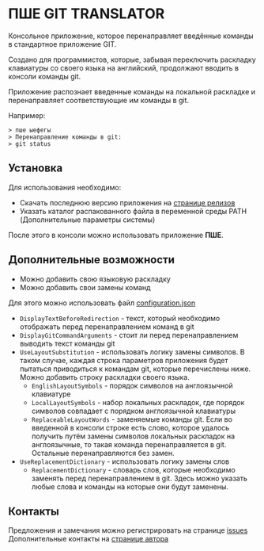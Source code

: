 # ПШЕ GIT TRANSLATOR

Консольное приложение, которое перенаправляет введённые команды в стандартное приложение GIT.

Создано для программистов, которые, забывая переключить раскладку клавиатуры со своего языка на английский, продолжают вводить в консоли команды git.

Приложение распознает введенные команды на локальной раскладке и перенаправляет соответствующие им команды в git.

Например:

```
> пше ыефегы
> Перенаправление команды в git:
> git status
```


## Установка

Для использования необходимо:

- Скачать последнюю версию приложения на [странице релизов](https://github.com/SeiOkami/git-translator/releases)
- Указать каталог распакованного файла в переменной среды PATH (Дополнительные параметры системы)

После этого в консоли можно использовать приложение **ПШЕ**.

## Дополнительные возможности

- Можно добавить свою языковую раскладку
- Можно добавить свои замены команд

Для этого можно использовать файл [configuration.json](/GitTranslator/configuration.json)

- `DisplayTextBeforeRedirection` - текст, который необходимо отображать перед перенаправлением команд в git
- `DisplayGitCommandArguments` - стоит ли перед перенаправлением выводить текст команды git
- `UseLayoutSubstitution` - использовать логику замены символов. В таком случае, каждая строка параметров приложения будет пытаться приводиться к командам git, которые перечислены ниже. Можно добавить строку раскладки своего языка.
  - `EnglishLayoutSymbols` - порядок символов на англоязычной клавиатуре
  - `LocalLayoutSymbols` - набор локальных раскладок, где порядок символов совпадает с порядком англоязычной клавиатуры
  - `ReplaceableLayoutWords` - заменяемые команды git. Если во введенной в консоли строке есть слово, которое удалось получить путём замены символов локальных раскладок на англоязычные, то такая команда перенаправляется в git. Остальные перенаправляются без замен.
- `UseReplacementDictionary` - использовать логику замены слов
  - `ReplacementDictionary` - словарь слов, которые необходимо заменять перед перенаправлением в git. Здесь можно указать любые слова и команды на которые они будут заменены. 

## Контакты

Предложения и замечания можно регистрировать на странице [issues](https://github.com/SeiOkami/git-translator/issues)  
Дополнительные контакты на [странице автора](https://github.com/SeiOkami)